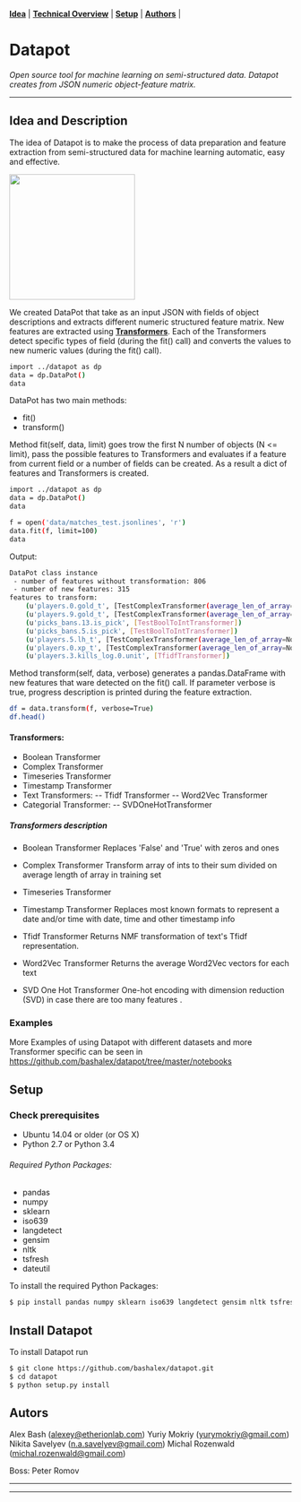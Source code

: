 **[Idea](#the-idea)** |
**[Technical Overview](#technical-overview)** |
**[Setup](#setup)** |
**[Authors](#authors)** |


# Datapot

*Open source tool for machine learning on semi-structured data.
Datapot creates  from JSON numeric object-feature matrix.*

---

## Idea and Description

The idea of Datapot is to make the process of data preparation and feature extraction from semi-structured data for machine learning  automatic, easy and effective.

<img src="dogg.jpg" width="224">

We created DataPot that take as an input JSON with fields of object descriptions and extracts different numeric structured feature matrix. 
New features are extracted using  **[Transformers](#transformers)**. Each of the Transformers detect specific types of field (during the fit() call) and converts the values to new numeric values  (during the fit() call).


```bash
import ../datapot as dp 
data = dp.DataPot()
data
```


DataPot has two main methods:
- fit()
- transform()


Method fit(self, data, limit) goes trow the first  N number of objects (N <= limit), pass the possible features to Transformers and evaluates if a feature from current field or a number of fields can be created. As a result a dict of features  and Transformers is created.

```bash
import ../datapot as dp 
data = dp.DataPot()
data

f = open('data/matches_test.jsonlines', 'r')
data.fit(f, limit=100)
data
```

Output:
```bash
DataPot class instance
 - number of features without transformation: 806
 - number of new features: 315
features to transform: 
    (u'players.0.gold_t', [TestComplexTransformer(average_len_of_array=None)])
    (u'players.9.gold_t', [TestComplexTransformer(average_len_of_array=None)])
    (u'picks_bans.13.is_pick', [TestBoolToIntTransformer])
    (u'picks_bans.5.is_pick', [TestBoolToIntTransformer])
    (u'players.5.lh_t', [TestComplexTransformer(average_len_of_array=None)])
    (u'players.0.xp_t', [TestComplexTransformer(average_len_of_array=None)])
    (u'players.3.kills_log.0.unit', [TfidfTransformer])
```



Method transform(self, data, verbose) generates a pandas.DataFrame with new features that ware detected on the fit() call. If parameter verbose is true, progress description is printed during the feature extraction.

```bash
df = data.transform(f, verbose=True)
df.head()
```

#### Transformers:
 - Boolean Transformer
 - Complex Transformer
 - Timeseries Transformer
 - Timestamp Transformer
 -  Text Transformers: 
        -- Tfidf Transformer 
        -- Word2Vec Transformer
 - Categorial Transformer:
        -- SVDOneHotTransformer
 

##### Transformers description
 - Boolean Transformer 
    Replaces 'False' and 'True' with zeros and ones

 - Complex Transformer 
 Transform array of ints to their sum divided on average length of array in training set

 - Timeseries Transformer

 - Timestamp Transformer
    Replaces most known formats to represent a date and/or time with date, time and other timestamp info 

 - Tfidf Transformer
    Returns NMF transformation of text's Tfidf representation.

 - Word2Vec Transformer
    Returns the average Word2Vec vectors for each text

 - SVD One Hot Transformer
    One-hot encoding with dimension reduction (SVD) in case there are too many features .


### Examples 
More Examples of using Datapot with different datasets and more Transformer specific can be seen in https://github.com/bashalex/datapot/tree/master/notebooks

## Setup

### Check prerequisites

+ Ubuntu 14.04 or older (or OS X)
+ Python 2.7 or Python 3.4

###### Required Python Packages:
- pandas
- numpy
- sklearn
- iso639
- langdetect
- gensim
- nltk
- tsfresh
- dateutil

<!--If you have Python 2 >=2.7.9 or Python 3 >=3.4 installed from python.org, you will already have pip and setuptools, but will need to upgrade to the latest version:-->
<!--On Linux or OS X:-->
<!--```bash-->
<!--pip install -U pip setuptools-->
<!--```-->
<!--On Windows:-->
<!--```bash-->
<!--python -m pip install -U pip setuptools-->
<!--```-->

To install the required Python Packages:

```bash
$ pip install pandas numpy sklearn iso639 langdetect gensim nltk tsfresh python-dateutil
```


## Install Datapot

To install Datapot run


```bash
$ git clone https://github.com/bashalex/datapot.git
$ cd datapot
$ python setup.py install
```

<!--### Use datapot from command line-->

<!--```bash-->
<!--datapot --file={input video file path}-->
<!--```-->

<!--To find out more about datapot usage-->

<!--```bash-->
<!--datapot --help-->
<!--```-->

## Autors

Alex Bash (alexey@etherionlab.com)
Yuriy Mokriy (yurymokriy@gmail.com)
Nikita Savelyev (n.a.savelyev@gmail.com) 
Michal Rozenwald (michal.rozenwald@gmail.com)

Boss: Peter Romov


---
---


